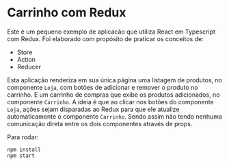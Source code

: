 # Carrinho com Redux

Este é um pequeno exemplo de aplicacão que utiliza React em Typescript com Redux. Foi elaborado com propósito de praticar os conceitos de:

- Store
- Action
- Reducer

Esta aplicação renderiza em sua única página uma listagem de produtos, no componente `Loja`, com botões de adicionar 
e remover o produto no carrinho. E um carrinho de compras que exibe os produtos adicionados, no componente `Carrinho`.
A ideia é que ao clicar nos botões do componente `Loja`, ações sejam disparadas ao Redux para que ele atualize 
automaticamente o componente `Carrinho`. Sendo assim não tendo nenhuma comunicação direta entre os dois componentes
através de props.

Para rodar:

```
npm install
npm start
```